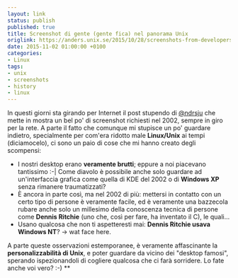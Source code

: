 ```yaml
---
layout: link
status: publish
published: true
title: Screenshot di gente (gente fica) nel panorama Unix
origlink: https://anders.unix.se/2015/10/28/screenshots-from-developers--unix-people-2002/
date: 2015-11-02 01:00:00 +0100
categories:
- Linux
tags:
- unix
- screenshots
- history
- linux
---
```


In questi giorni sta girando per Internet il post stupendo di [@ndrsju](https://twitter.com/ndrsju) che mette in mostra un bel po' di screenshot richiesti nel 2002, sempre in giro per la rete. A parte il fatto che comunque mi stupisce un po' guardare indietro, specialmente per com'era ridotto male **Linux/Unix** ai tempi (diciamocelo), ci sono un paio di cose che mi hanno creato degli scompensi:

- I nostri desktop erano **veramente brutti**; eppure a noi piacevano tantissimo :-| Come diavolo è possibile anche solo guardare ad un'interfaccia grafica come quella di KDE del 2002 o di **Windows XP** senza rimanere traumatizzati?
- È ancora in parte così, ma nel 2002 di più: mettersi in contatto con un certo tipo di persone è veramente facile, ed è veramente una bazzecola rubare anche solo un millesimo della conoscenza tecnica di persone come **Dennis Ritchie** (uno che, così per fare, ha inventato il C), le quali...
- Usano qualcosa che non ti aspetteresti mai: **Dennis Ritchie usava Windows NT**? -> wat face here.

A parte queste osservazioni estemporanee, è veramente affascinante la **personalizzabilità di Unix**, e poter guardare da vicino dei "desktop famosi", sperando ispezionandoli di cogliere qualcosa che ci farà sorridere. Lo fate anche voi vero? :-)
**
